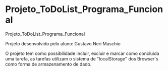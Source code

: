 # Projeto_ToDoList_Programa_Funcional
Projeto_ToDoList_Programa_Funcional


Projeto desenvolvido pelo aluno: Gustavo Neri Maschio

O projeto tem como possibilidade incluir, excluir e marcar como concluida uma tarefa, as tarefas utilizam o sistema de "localStorage" dos Browser's como forma de armazenamento de dado.
